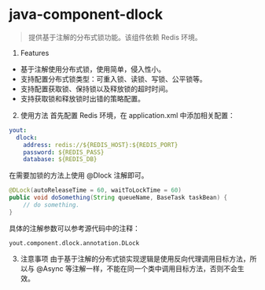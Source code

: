 # java-component-dlock
> 提供基于注解的分布式锁功能。该组件依赖 Redis 环境。

1. Features

- 基于注解使用分布式锁，使用简单，侵入性小。
- 支持配置分布式锁类型：可重入锁、读锁、写锁、公平锁等。
- 支持配置获取锁、保持锁以及释放锁的超时时间。
- 支持获取锁和释放锁时出错的策略配置。

2. 使用方法
首先配置 Redis 环境，在 application.xml 中添加相关配置：
```yaml
yout:
  dlock:
    address: redis://${REDIS_HOST}:${REDIS_PORT}
    password: ${REDIS_PASS}
    database: ${REDIS_DB}
```
在需要加锁的方法上使用 @Dlock 注解即可。
```java
@DLock(autoReleaseTime = 60, waitToLockTime = 60)
public void doSomething(String queueName, BaseTask taskBean) {
    // do something.
}
```
具体的注解参数可以参考源代码中的注释：
```text
yout.component.dlock.annotation.DLock
```
3. 注意事项
由于基于注解的分布式锁实现逻辑是使用反向代理调用目标方法，所以与 @Async 等注解一样，不能在同一个类中调用目标方法，否则不会生效。
